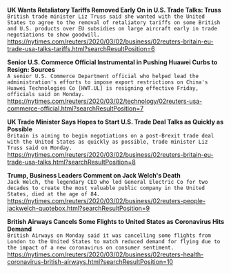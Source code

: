 **UK Wants Retaliatory Tariffs Removed Early On in U.S. Trade Talks: Truss**\
`British trade minister Liz Truss said she wanted with the United States to agree to the removal of retaliatory tariffs on some British and U.S. products over EU subsidies on large aircraft early in trade negotiations to show goodwill.`\
https://nytimes.com/reuters/2020/03/02/business/02reuters-britain-eu-trade-usa-talks-tariffs.html?searchResultPosition=6

**Senior U.S. Commerce Official Instrumental in Pushing Huawei Curbs to Resign: Sources**\
`A senior U.S. Commerce Department official who helped lead the administration's efforts to impose export restrictions on China's Huawei Technologies Co [HWT.UL] is resigning effective Friday, officials said on Monday.`\
https://nytimes.com/reuters/2020/03/02/technology/02reuters-usa-commerce-official.html?searchResultPosition=7

**UK Trade Minister Says Hopes to Start U.S. Trade Deal Talks as Quickly as Possible**\
`Britain is aiming to begin negotiations on a post-Brexit trade deal with the United States as quickly as possible, trade minister Liz Truss said on Monday.`\
https://nytimes.com/reuters/2020/03/02/business/02reuters-britain-eu-trade-usa-talks.html?searchResultPosition=8

**Trump, Business Leaders Comment on Jack Welch's Death**\
`Jack Welch, the legendary CEO who led General Electric Co for two decades to create the most valuable public company in the United States, died at the age of 84.`\
https://nytimes.com/reuters/2020/03/02/business/02reuters-people-jackwelch-quotebox.html?searchResultPosition=9

**British Airways Cancels Some Flights to United States as Coronavirus Hits Demand**\
`British Airways on Monday said it was cancelling some flights from London to the United States to match reduced demand for flying due to the impact of a new coronavirus on consumer sentiment.`\
https://nytimes.com/reuters/2020/03/02/business/02reuters-health-coronavirus-british-airways.html?searchResultPosition=10

